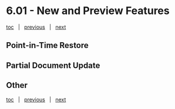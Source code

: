 # 6.01 - New and Preview Features

[toc](June_2021.md) &nbsp; |  &nbsp; [previous](June_2021.md) &nbsp; | &nbsp; [next](June_2021.md) &nbsp;


## Point-in-Time Restore




## Partial Document Update




## Other





[toc](June_2021.md) &nbsp; |  &nbsp; [previous](June_2021.md) &nbsp; | &nbsp; [next](June_2021.md) &nbsp;
